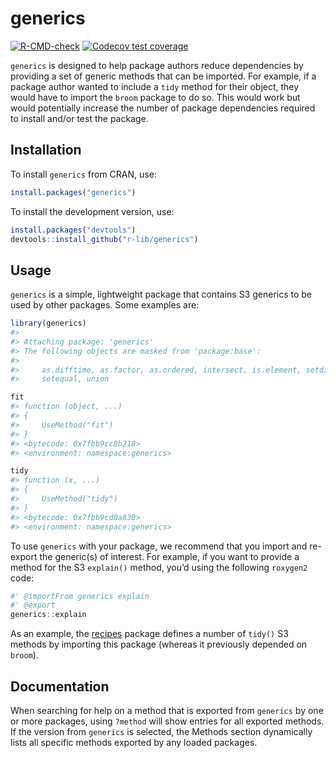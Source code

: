 
# generics

<!-- badges: start -->

[![R-CMD-check](https://github.com/r-lib/generics/workflows/R-CMD-check/badge.svg)](https://github.com/r-lib/generics/actions)
[![Codecov test
coverage](https://codecov.io/gh/r-lib/generics/branch/master/graph/badge.svg)](https://app.codecov.io/gh/r-lib/generics?branch=master)
<!-- badges: end -->

`generics` is designed to help package authors reduce dependencies by
providing a set of generic methods that can be imported. For example, if
a package author wanted to include a `tidy` method for their object,
they would have to import the `broom` package to do so. This would work
but would potentially increase the number of package dependencies
required to install and/or test the package.

## Installation

To install `generics` from CRAN, use:

``` r
install.packages("generics")
```

To install the development version, use:

``` r
install.packages("devtools")
devtools::install_github("r-lib/generics")
```

## Usage

`generics` is a simple, lightweight package that contains S3 generics to
be used by other packages. Some examples are:

``` r
library(generics)
#> 
#> Attaching package: 'generics'
#> The following objects are masked from 'package:base':
#> 
#>     as.difftime, as.factor, as.ordered, intersect, is.element, setdiff,
#>     setequal, union

fit
#> function (object, ...) 
#> {
#>     UseMethod("fit")
#> }
#> <bytecode: 0x7fbb9cc8b218>
#> <environment: namespace:generics>

tidy
#> function (x, ...) 
#> {
#>     UseMethod("tidy")
#> }
#> <bytecode: 0x7fbb9cd0a830>
#> <environment: namespace:generics>
```

To use `generics` with your package, we recommend that you import and
re-export the generic(s) of interest. For example, if you want to
provide a method for the S3 `explain()` method, you’d using the
following `roxygen2` code:

``` r
#' @importFrom generics explain
#' @export
generics::explain
```

As an example, the [recipes](https://github.com/tidymodels/recipes)
package defines a number of `tidy()` S3 methods by importing this
package (whereas it previously depended on `broom`).

## Documentation

When searching for help on a method that is exported from `generics` by
one or more packages, using `?method` will show entries for all exported
methods. If the version from `generics` is selected, the Methods section
dynamically lists all specific methods exported by any loaded packages.
